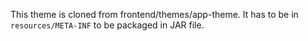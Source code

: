 This theme is cloned from frontend/themes/app-theme.
It has to be in `resources/META-INF` to be packaged in JAR file.
